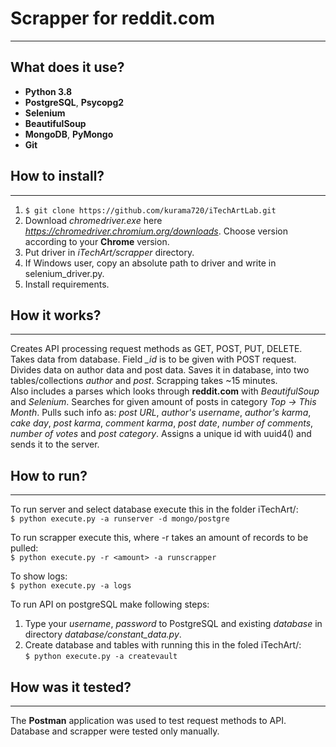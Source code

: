 # Scrapper for reddit.com

---
## What does it use?
- **Python 3.8**
- **PostgreSQL**, **Psycopg2**
- **Selenium**
- **BeautifulSoup**
- **MongoDB**, **PyMongo**
- **Git**

## How to install?

---

1. ```$ git clone https://github.com/kurama720/iTechArtLab.git```
2. Download _chromedriver.exe_ here _https://chromedriver.chromium.org/downloads_. Choose version according to your
**Chrome** version.
3. Put driver in _iTechArt/scrapper_ directory.
4. If Windows user, copy an absolute path to driver and write in selenium_driver.py.
5. Install requirements.

## How it works?

---
Creates API processing request methods as GET, POST, PUT, DELETE. Takes data from database.
Field *_id* is to be given with POST request.  
Divides data on author data and post data. Saves it in database, into two tables/collections _author_ and _post_.
Scrapping takes ~15 minutes.  
Also includes a parses which looks through **reddit.com** with _BeautifulSoup_ and _Selenium_. Searches for given amount of posts in category _Top ->
This Month_. Pulls such info as: _post URL_, _author's username_, _author's karma_, _cake day_, _post karma_,
_comment karma_, _post date_, _number of comments_, _number of votes_ and _post category_. Assigns a unique id with
uuid4() and sends it to the server.  

## How to run?

---
To run server and select database execute this in the folder iTechArt/:  
```$ python execute.py -a runserver -d mongo/postgre```  

To run scrapper execute this, where -r takes an amount of records to be pulled:  
```$ python execute.py -r <amount> -a runscrapper```   

To show logs:  
```$ python execute.py -a logs```

To run API on postgreSQL make following steps:

1. Type your _username_, _password_ to PostgreSQL and existing _database_ in directory _database/constant_data.py_.
2. Create database and tables with running this in the foled iTechArt/:  
```$ python execute.py -a createvault```


## How was it tested?

---
The **Postman** application was used to test request methods to API.  
Database and scrapper were tested only manually.
